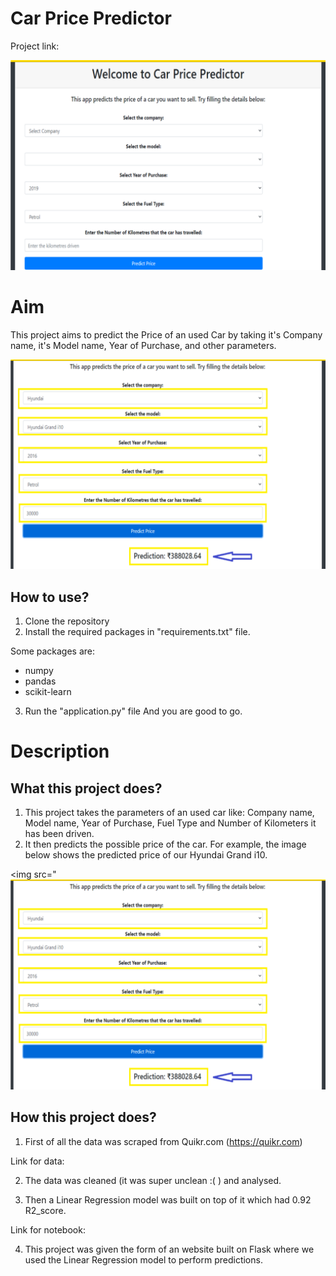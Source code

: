 # Car Price Predictor

Project link: 


<img src="https://github.com/purusharma168/car_price_predictor-App/blob/master/demo.png">



# Aim

This project aims to predict the Price of an used Car by taking it's Company name, it's Model name, Year of Purchase, and other parameters.

<img src="https://github.com/purusharma168/car_price_predictor-App/blob/master/predict.png">

## How to use?

1. Clone the repository
2. Install the required packages in "requirements.txt" file.

Some packages are:
 - numpy 
 - pandas 
 - scikit-learn

3. Run the "application.py" file
And you are good to go. 

# Description

## What this project does?

1. This project takes the parameters of an used car like: Company name, Model name, Year of Purchase, Fuel Type and Number of Kilometers it has been driven.
2. It then predicts the possible price of the car. For example, the image below shows the predicted price of our Hyundai Grand i10. 

<img src="<img src="https://github.com/purusharma168/car_price_predictor-App/blob/master/predict.png">

## How this project does?

1. First of all the data was scraped from Quikr.com (https://quikr.com) 


Link for data: 

2. The data was cleaned (it was super unclean :( ) and analysed.

3. Then a Linear Regression model was built on top of it which had 0.92 R2_score.



Link for notebook: 

4. This project was given the form of an website built on Flask where we used the Linear Regression model to perform predictions.

